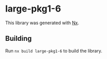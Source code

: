 # large-pkg1-6

This library was generated with [Nx](https://nx.dev).

## Building

Run `nx build large-pkg1-6` to build the library.
